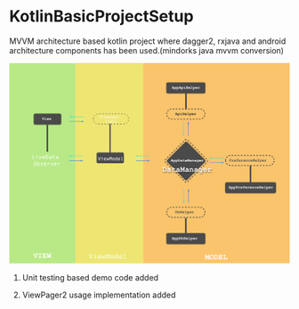 # KotlinBasicProjectSetup
MVVM architecture based kotlin project where dagger2, rxjava and android architecture components has been used.(mindorks java mvvm conversion)

![alt text](https://raw.githubusercontent.com/asad-noor/KotlinBasicProjectSetup/master/mvvm-model-image.png)

1. Unit testing based demo code added

2. ViewPager2 usage implementation added

